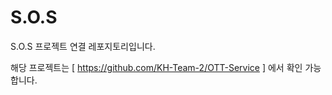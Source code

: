 # S.O.S

S.O.S 프로젝트 연결 레포지토리입니다.

해당 프로젝트는 [ https://github.com/KH-Team-2/OTT-Service ] 에서 확인 가능합니다.
